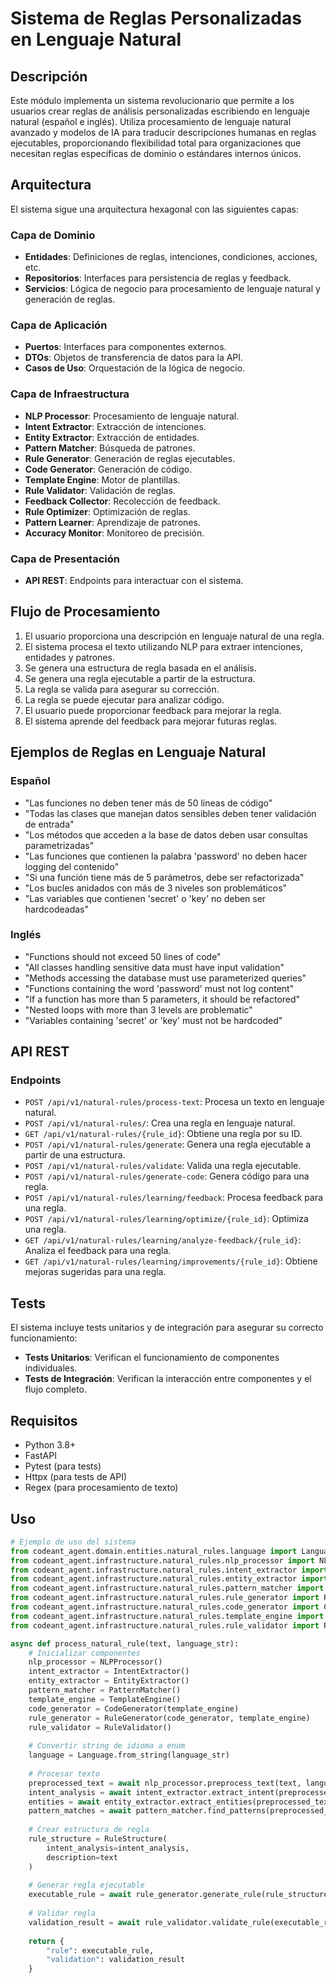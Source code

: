 # Sistema de Reglas Personalizadas en Lenguaje Natural

## Descripción

Este módulo implementa un sistema revolucionario que permite a los usuarios crear reglas de análisis personalizadas escribiendo en lenguaje natural (español e inglés). Utiliza procesamiento de lenguaje natural avanzado y modelos de IA para traducir descripciones humanas en reglas ejecutables, proporcionando flexibilidad total para organizaciones que necesitan reglas específicas de dominio o estándares internos únicos.

## Arquitectura

El sistema sigue una arquitectura hexagonal con las siguientes capas:

### Capa de Dominio

- **Entidades**: Definiciones de reglas, intenciones, condiciones, acciones, etc.
- **Repositorios**: Interfaces para persistencia de reglas y feedback.
- **Servicios**: Lógica de negocio para procesamiento de lenguaje natural y generación de reglas.

### Capa de Aplicación

- **Puertos**: Interfaces para componentes externos.
- **DTOs**: Objetos de transferencia de datos para la API.
- **Casos de Uso**: Orquestación de la lógica de negocio.

### Capa de Infraestructura

- **NLP Processor**: Procesamiento de lenguaje natural.
- **Intent Extractor**: Extracción de intenciones.
- **Entity Extractor**: Extracción de entidades.
- **Pattern Matcher**: Búsqueda de patrones.
- **Rule Generator**: Generación de reglas ejecutables.
- **Code Generator**: Generación de código.
- **Template Engine**: Motor de plantillas.
- **Rule Validator**: Validación de reglas.
- **Feedback Collector**: Recolección de feedback.
- **Rule Optimizer**: Optimización de reglas.
- **Pattern Learner**: Aprendizaje de patrones.
- **Accuracy Monitor**: Monitoreo de precisión.

### Capa de Presentación

- **API REST**: Endpoints para interactuar con el sistema.

## Flujo de Procesamiento

1. El usuario proporciona una descripción en lenguaje natural de una regla.
2. El sistema procesa el texto utilizando NLP para extraer intenciones, entidades y patrones.
3. Se genera una estructura de regla basada en el análisis.
4. Se genera una regla ejecutable a partir de la estructura.
5. La regla se valida para asegurar su corrección.
6. La regla se puede ejecutar para analizar código.
7. El usuario puede proporcionar feedback para mejorar la regla.
8. El sistema aprende del feedback para mejorar futuras reglas.

## Ejemplos de Reglas en Lenguaje Natural

### Español

- "Las funciones no deben tener más de 50 líneas de código"
- "Todas las clases que manejan datos sensibles deben tener validación de entrada"
- "Los métodos que acceden a la base de datos deben usar consultas parametrizadas"
- "Las funciones que contienen la palabra 'password' no deben hacer logging del contenido"
- "Si una función tiene más de 5 parámetros, debe ser refactorizada"
- "Los bucles anidados con más de 3 niveles son problemáticos"
- "Las variables que contienen 'secret' o 'key' no deben ser hardcodeadas"

### Inglés

- "Functions should not exceed 50 lines of code"
- "All classes handling sensitive data must have input validation"
- "Methods accessing the database must use parameterized queries"
- "Functions containing the word 'password' must not log content"
- "If a function has more than 5 parameters, it should be refactored"
- "Nested loops with more than 3 levels are problematic"
- "Variables containing 'secret' or 'key' must not be hardcoded"

## API REST

### Endpoints

- `POST /api/v1/natural-rules/process-text`: Procesa un texto en lenguaje natural.
- `POST /api/v1/natural-rules/`: Crea una regla en lenguaje natural.
- `GET /api/v1/natural-rules/{rule_id}`: Obtiene una regla por su ID.
- `POST /api/v1/natural-rules/generate`: Genera una regla ejecutable a partir de una estructura.
- `POST /api/v1/natural-rules/validate`: Valida una regla ejecutable.
- `POST /api/v1/natural-rules/generate-code`: Genera código para una regla.
- `POST /api/v1/natural-rules/learning/feedback`: Procesa feedback para una regla.
- `POST /api/v1/natural-rules/learning/optimize/{rule_id}`: Optimiza una regla.
- `GET /api/v1/natural-rules/learning/analyze-feedback/{rule_id}`: Analiza el feedback para una regla.
- `GET /api/v1/natural-rules/learning/improvements/{rule_id}`: Obtiene mejoras sugeridas para una regla.

## Tests

El sistema incluye tests unitarios y de integración para asegurar su correcto funcionamiento:

- **Tests Unitarios**: Verifican el funcionamiento de componentes individuales.
- **Tests de Integración**: Verifican la interacción entre componentes y el flujo completo.

## Requisitos

- Python 3.8+
- FastAPI
- Pytest (para tests)
- Httpx (para tests de API)
- Regex (para procesamiento de texto)

## Uso

```python
# Ejemplo de uso del sistema
from codeant_agent.domain.entities.natural_rules.language import Language
from codeant_agent.infrastructure.natural_rules.nlp_processor import NLPProcessor
from codeant_agent.infrastructure.natural_rules.intent_extractor import IntentExtractor
from codeant_agent.infrastructure.natural_rules.entity_extractor import EntityExtractor
from codeant_agent.infrastructure.natural_rules.pattern_matcher import PatternMatcher
from codeant_agent.infrastructure.natural_rules.rule_generator import RuleGenerator
from codeant_agent.infrastructure.natural_rules.code_generator import CodeGenerator
from codeant_agent.infrastructure.natural_rules.template_engine import TemplateEngine
from codeant_agent.infrastructure.natural_rules.rule_validator import RuleValidator

async def process_natural_rule(text, language_str):
    # Inicializar componentes
    nlp_processor = NLPProcessor()
    intent_extractor = IntentExtractor()
    entity_extractor = EntityExtractor()
    pattern_matcher = PatternMatcher()
    template_engine = TemplateEngine()
    code_generator = CodeGenerator(template_engine)
    rule_generator = RuleGenerator(code_generator, template_engine)
    rule_validator = RuleValidator()
    
    # Convertir string de idioma a enum
    language = Language.from_string(language_str)
    
    # Procesar texto
    preprocessed_text = await nlp_processor.preprocess_text(text, language)
    intent_analysis = await intent_extractor.extract_intent(preprocessed_text, language)
    entities = await entity_extractor.extract_entities(preprocessed_text, language)
    pattern_matches = await pattern_matcher.find_patterns(preprocessed_text, language)
    
    # Crear estructura de regla
    rule_structure = RuleStructure(
        intent_analysis=intent_analysis,
        description=text
    )
    
    # Generar regla ejecutable
    executable_rule = await rule_generator.generate_rule(rule_structure)
    
    # Validar regla
    validation_result = await rule_validator.validate_rule(executable_rule)
    
    return {
        "rule": executable_rule,
        "validation": validation_result
    }
```
